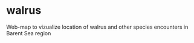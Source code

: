 walrus
======

Web-map to vizualize location of walrus and other species encounters in Barent Sea region
